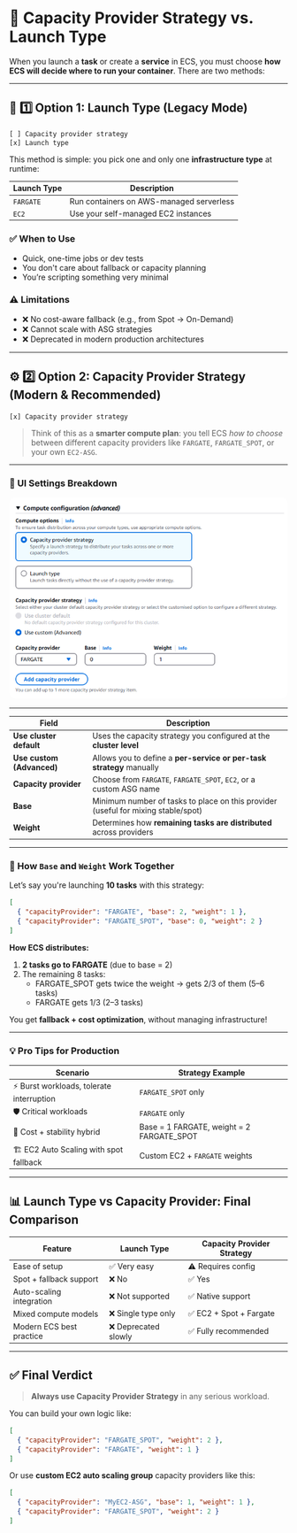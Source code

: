 # 🧭 Capacity Provider Strategy vs. Launch Type

When you launch a **task** or create a **service** in ECS, you must choose **how ECS will decide where to run your container**. There are two methods:

---

## 🧠 1️⃣ Option 1: Launch Type (Legacy Mode)

```plaintext
[ ] Capacity provider strategy
[x] Launch type
```

This method is simple: you pick one and only one **infrastructure type** at runtime:

| Launch Type | Description                              |
| ----------- | ---------------------------------------- |
| `FARGATE`   | Run containers on AWS-managed serverless |
| `EC2`       | Use your self-managed EC2 instances      |

### ✅ When to Use

- Quick, one-time jobs or dev tests
- You don't care about fallback or capacity planning
- You’re scripting something very minimal

### ⚠️ Limitations

- ❌ No cost-aware fallback (e.g., from Spot → On-Demand)
- ❌ Cannot scale with ASG strategies
- ❌ Deprecated in modern production architectures

---

## ⚙️ 2️⃣ Option 2: Capacity Provider Strategy (Modern & Recommended)

```plaintext
[x] Capacity provider strategy
```

> Think of this as a **smarter compute plan**: you tell ECS _how to choose_ between different capacity providers like `FARGATE`, `FARGATE_SPOT`, or your own `EC2-ASG`.

---

### 🧩 UI Settings Breakdown

<div style="text-align: center;">
    <img src="images/ecs-capacity-strategy.png" alt="Capacity Strategy" style="border-radius: 10px;"/>
</div>

---

| Field                     | Description                                                                       |
| ------------------------- | --------------------------------------------------------------------------------- |
| **Use cluster default**   | Uses the capacity strategy you configured at the **cluster level**                |
| **Use custom (Advanced)** | Allows you to define a **per-service or per-task strategy** manually              |
| **Capacity provider**     | Choose from `FARGATE`, `FARGATE_SPOT`, `EC2`, or a custom ASG name                |
| **Base**                  | Minimum number of tasks to place on this provider (useful for mixing stable/spot) |
| **Weight**                | Determines how **remaining tasks are distributed** across providers               |

---

### 🧠 How `Base` and `Weight` Work Together

Let’s say you're launching **10 tasks** with this strategy:

```json
[
  { "capacityProvider": "FARGATE", "base": 2, "weight": 1 },
  { "capacityProvider": "FARGATE_SPOT", "base": 0, "weight": 2 }
]
```

**How ECS distributes:**

1. **2 tasks go to FARGATE** (due to base = 2)
2. The remaining 8 tasks:
   - FARGATE_SPOT gets twice the weight → gets 2/3 of them (5–6 tasks)
   - FARGATE gets 1/3 (2–3 tasks)

You get **fallback + cost optimization**, without managing infrastructure!

---

### 💡 Pro Tips for Production

| Scenario                                  | Strategy Example                          |
| ----------------------------------------- | ----------------------------------------- |
| ⚡ Burst workloads, tolerate interruption | `FARGATE_SPOT` only                       |
| 🛡️ Critical workloads                     | `FARGATE` only                            |
| 💸 Cost + stability hybrid                | Base = 1 FARGATE, weight = 2 FARGATE_SPOT |
| 🏗️ EC2 Auto Scaling with spot fallback    | Custom EC2 + `FARGATE` weights            |

---

## 📊 Launch Type vs Capacity Provider: Final Comparison

| Feature                  | Launch Type          | Capacity Provider Strategy |
| ------------------------ | -------------------- | -------------------------- |
| Ease of setup            | ✅ Very easy         | ⚠️ Requires config         |
| Spot + fallback support  | ❌ No                | ✅ Yes                     |
| Auto-scaling integration | ❌ Not supported     | ✅ Native support          |
| Mixed compute models     | ❌ Single type only  | ✅ EC2 + Spot + Fargate    |
| Modern ECS best practice | ❌ Deprecated slowly | ✅ Fully recommended       |

---

## ✅ Final Verdict

> **Always use Capacity Provider Strategy** in any serious workload.

You can build your own logic like:

```json
[
  { "capacityProvider": "FARGATE_SPOT", "weight": 2 },
  { "capacityProvider": "FARGATE", "weight": 1 }
]
```

Or use **custom EC2 auto scaling group** capacity providers like this:

```json
[
  { "capacityProvider": "MyEC2-ASG", "base": 1, "weight": 1 },
  { "capacityProvider": "FARGATE_SPOT", "weight": 2 }
]
```
